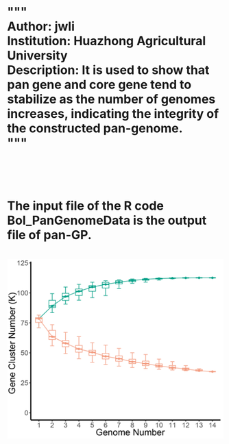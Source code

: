 <h1>""" <br>
Author: jwli <br>
Institution: Huazhong Agricultural University <br>
Description: It is used to show that pan gene and core gene tend to stabilize as the number of genomes increases, indicating the integrity of the constructed pan-genome. <br>
"""<br>
<h1>
<br>

<h1> The input file of the R code Bol_PanGenomeData is the output file of pan-GP. <br> <h1>

![image](https://github.com/jwli-code/Palworld/blob/main/pan-genome/Gene%20cluster/Core-pan/Bna-pan-core.png)
